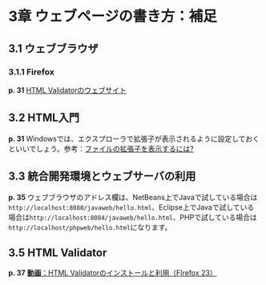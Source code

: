 # 3章 ウェブページの書き方：補足

## 3.1 ウェブブラウザ

### 3.1.1 Firefox

**p. 31** [HTML Validatorのウェブサイト](http://users.skynet.be/mgueury/mozilla/)

## 3.2 HTML入門

**p. 31** Windowsでは、エクスプローラで拡張子が表示されるように設定しておくといいでしょう。参考：[ファイルの拡張子を表示するには?](http://support.microsoft.com/kb/978449/ja)

## 3.3 統合開発環境とウェブサーバの利用

**p. 35** ウェブブラウザのアドレス欄は、NetBeans上でJavaで試している場合は`http://localhost:8080/javaweb/hello.html`、Eclipse上でJavaで試している場合は`http://localhost:8084/javaweb/hello.html`、PHPで試している場合は`http://localhost/phpweb/hello.html`になります。

## 3.5 HTML Validator

**p. 37** [**動画**：HTML Validatorのインストールと利用（FIrefox 23）](http://youtu.be/9OtirlgPuv8)
